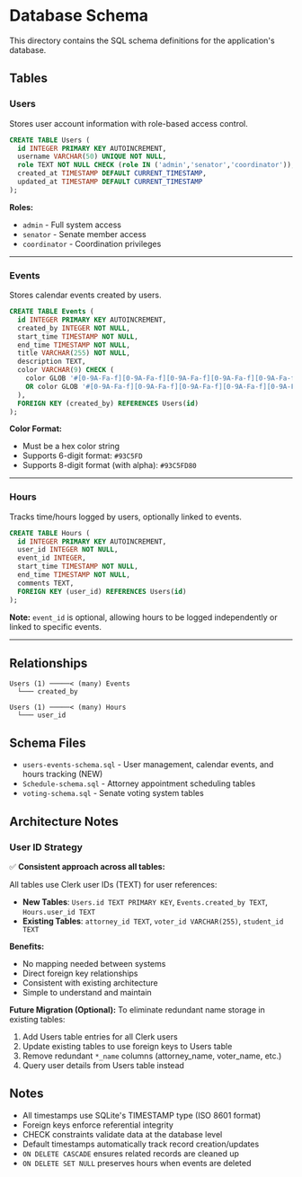 # Database Schema

This directory contains the SQL schema definitions for the application's database.

## Tables

### Users
Stores user account information with role-based access control.

```sql
CREATE TABLE Users (
  id INTEGER PRIMARY KEY AUTOINCREMENT,
  username VARCHAR(50) UNIQUE NOT NULL,
  role TEXT NOT NULL CHECK (role IN ('admin','senator','coordinator')),
  created_at TIMESTAMP DEFAULT CURRENT_TIMESTAMP,
  updated_at TIMESTAMP DEFAULT CURRENT_TIMESTAMP
);
```

**Roles:**
- `admin` - Full system access
- `senator` - Senate member access
- `coordinator` - Coordination privileges

---

### Events
Stores calendar events created by users.

```sql
CREATE TABLE Events (
  id INTEGER PRIMARY KEY AUTOINCREMENT,
  created_by INTEGER NOT NULL,
  start_time TIMESTAMP NOT NULL,
  end_time TIMESTAMP NOT NULL,
  title VARCHAR(255) NOT NULL,
  description TEXT,
  color VARCHAR(9) CHECK (
    color GLOB '#[0-9A-Fa-f][0-9A-Fa-f][0-9A-Fa-f][0-9A-Fa-f][0-9A-Fa-f][0-9A-Fa-f]'
    OR color GLOB '#[0-9A-Fa-f][0-9A-Fa-f][0-9A-Fa-f][0-9A-Fa-f][0-9A-Fa-f][0-9A-Fa-f][0-9A-Fa-f][0-9A-Fa-f]'
  ),
  FOREIGN KEY (created_by) REFERENCES Users(id)
);
```

**Color Format:**
- Must be a hex color string
- Supports 6-digit format: `#93C5FD`
- Supports 8-digit format (with alpha): `#93C5FD80`

---

### Hours
Tracks time/hours logged by users, optionally linked to events.

```sql
CREATE TABLE Hours (
  id INTEGER PRIMARY KEY AUTOINCREMENT,
  user_id INTEGER NOT NULL,
  event_id INTEGER,
  start_time TIMESTAMP NOT NULL,
  end_time TIMESTAMP NOT NULL,
  comments TEXT,
  FOREIGN KEY (user_id) REFERENCES Users(id)
);
```

**Note:** `event_id` is optional, allowing hours to be logged independently or linked to specific events.

---

## Relationships

```
Users (1) ─────< (many) Events
  └─── created_by

Users (1) ─────< (many) Hours
  └─── user_id
```

## Schema Files

- `users-events-schema.sql` - User management, calendar events, and hours tracking (NEW)
- `Schedule-schema.sql` - Attorney appointment scheduling tables
- `voting-schema.sql` - Senate voting system tables

## Architecture Notes

### User ID Strategy

✅ **Consistent approach across all tables:**

All tables use Clerk user IDs (TEXT) for user references:
- **New Tables**: `Users.id TEXT PRIMARY KEY`, `Events.created_by TEXT`, `Hours.user_id TEXT`
- **Existing Tables**: `attorney_id TEXT`, `voter_id VARCHAR(255)`, `student_id TEXT`

**Benefits:**
- No mapping needed between systems
- Direct foreign key relationships
- Consistent with existing architecture
- Simple to understand and maintain

**Future Migration (Optional):**
To eliminate redundant name storage in existing tables:
1. Add Users table entries for all Clerk users
2. Update existing tables to use foreign keys to Users table
3. Remove redundant `*_name` columns (attorney_name, voter_name, etc.)
4. Query user details from Users table instead

## Notes

- All timestamps use SQLite's TIMESTAMP type (ISO 8601 format)
- Foreign keys enforce referential integrity
- CHECK constraints validate data at the database level
- Default timestamps automatically track record creation/updates
- `ON DELETE CASCADE` ensures related records are cleaned up
- `ON DELETE SET NULL` preserves hours when events are deleted

